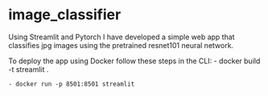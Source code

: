 # image_classifier

Using Streamlit and Pytorch I have developed a simple web app that classifies jpg images using the pretrained resnet101 neural network.



To deploy the app using Docker follow these steps in the CLI:
    - docker build -t streamlit .

    - docker run -p 8501:8501 streamlit

